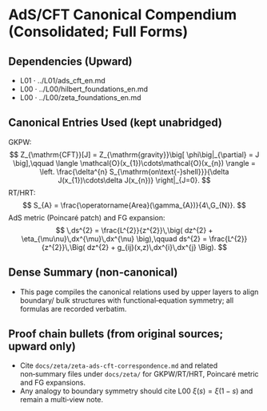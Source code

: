 # AdS/CFT Canonical Compendium (Consolidated; Full Forms)

## Dependencies (Upward)
- L01 · ../L01/ads_cft_en.md
- L00 · ../L00/hilbert_foundations_en.md
- L00 · ../L00/zeta_foundations_en.md

## Canonical Entries Used (kept unabridged)
GKPW:
$$
Z_{\mathrm{CFT}}[J] = Z_{\mathrm{gravity}}\big[ \phi\big|_{\partial} = J \big],\qquad \langle \mathcal{O}(x_{1})\cdots\mathcal{O}(x_{n}) \rangle = \left. \frac{\delta^{n} S_{\mathrm{on\text{-}shell}}}{\delta J(x_{1})\cdots\delta J(x_{n})} \right|_{J=0}.
$$
RT/HRT:
$$
S_{A} = \frac{\operatorname{Area}(\gamma_{A})}{4\,G_{N}}.
$$
AdS metric (Poincaré patch) and FG expansion:
$$
\,ds^{2} = \frac{L^{2}}{z^{2}}\,\big( dz^{2} + \eta_{\mu\nu}\,dx^{\mu}\,dx^{\nu} \big),\qquad ds^{2} = \frac{L^{2}}{z^{2}}\,\Big( dz^{2} + g_{ij}(x,z)\,dx^{i}\,dx^{j} \Big).
$$

## Dense Summary (non‑canonical)
- This page compiles the canonical relations used by upper layers to align boundary/ bulk structures with functional‑equation symmetry; all formulas are recorded verbatim.

## Proof chain bullets (from original sources; upward only)
- Cite `docs/zeta/zeta-ads-cft-correspondence.md` and related non‑summary files under `docs/zeta/` for GKPW/RT/HRT, Poincaré metric and FG expansions.
- Any analogy to boundary symmetry should cite L00 $\xi(s)=\xi(1-s)$ and remain a multi‑view note.
